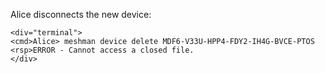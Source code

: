 
Alice disconnects the new device:


~~~~
<div="terminal">
<cmd>Alice> meshman device delete MDF6-V33U-HPP4-FDY2-IH4G-BVCE-PTOS
<rsp>ERROR - Cannot access a closed file.
</div>
~~~~



